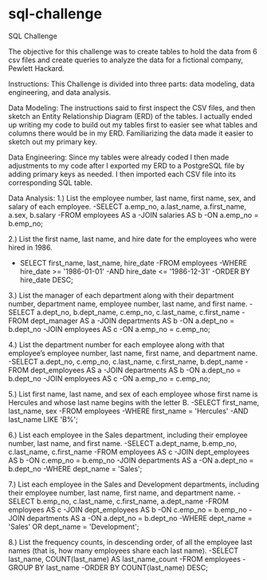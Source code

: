 # sql-challenge
SQL Challenge

The objective for this challenge was to create tables to hold the data from 6 csv files and create queries to analyze the data for a fictional company, Pewlett Hackard. 

Instructions:
This Challenge is divided into three parts: data modeling, data engineering, and data analysis.

Data Modeling:
The instructions said to first inspect the CSV files, and then sketch an Entity Relationship Diagram (ERD) of the tables. I actually ended up writing my code to build out my tables first to easier see what tables and columns there would be in my ERD. Familiarizing the data made it easier to sketch out my primary key.

Data Engineering:
Since my tables were already coded I then made adjustments to my code after I exported my ERD to a PostgreSQL file by adding primary keys as needed. I then imported each CSV file into its corresponding SQL table. 

Data Analysis:
1.) List the employee number, last name, first name, sex, and salary of each employee.
  -SELECT a.emp_no, a.last_name, a.first_name, a.sex, b.salary
  -FROM employees AS a
  -JOIN salaries AS b
  -ON a.emp_no = b.emp_no;

2.) List the first name, last name, and hire date for the employees who were hired in 1986.
  - SELECT first_name, last_name, hire_date
  -FROM employees
  -WHERE hire_date >= '1986-01-01'
  -AND hire_date <= '1986-12-31'
  -ORDER BY hire_date DESC;

3.) List the manager of each department along with their department number, department name, employee number, last name, and first name.
  -SELECT a.dept_no, b.dept_name, c.emp_no, c.last_name, c.first_name
  -FROM dept_manager AS a
  -JOIN departments AS b
  -ON a.dept_no = b.dept_no
  -JOIN employees AS c
  -ON a.emp_no = c.emp_no;

  4.) List the department number for each employee along with that employee’s employee number, last name, first name, and department name.
    -SELECT a.dept_no, c.emp_no, c.last_name, c.first_name, b.dept_name
    -FROM dept_employees AS a
    -JOIN departments AS b
    -ON a.dept_no = b.dept_no
    -JOIN employees AS c
    -ON a.emp_no = c.emp_no;

5.) List first name, last name, and sex of each employee whose first name is Hercules and whose last name begins with the letter B.
    -SELECT first_name, last_name, sex
    -FROM employees
    -WHERE first_name = 'Hercules'
    -AND last_name LIKE 'B%';

6.) List each employee in the Sales department, including their employee number, last name, and first name.
    -SELECT a.dept_name, b.emp_no, c.last_name, c.first_name
    -FROM employees AS c
    -JOIN dept_employees AS b
    -ON c.emp_no = b.emp_no
    -JOIN departments AS a
    -ON a.dept_no = b.dept_no
    -WHERE dept_name = 'Sales';

7.) List each employee in the Sales and Development departments, including their employee number, last name, first name, and department name.
    -SELECT b.emp_no, c.last_name, c.first_name, a.dept_name
    -FROM employees AS c
    -JOIN dept_employees AS b
    -ON c.emp_no = b.emp_no
    -JOIN departments AS a
    -ON a.dept_no = b.dept_no
    -WHERE dept_name = 'Sales' OR dept_name = 'Development';

8.) List the frequency counts, in descending order, of all the employee last names (that is, how many employees share each last name).
    -SELECT last_name, COUNT(last_name) AS last_name_count
    -FROM employees
    -GROUP BY last_name
    -ORDER BY COUNT(last_name) DESC;


